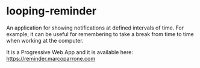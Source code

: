 # looping-reminder

An application for showing notifications at defined intervals of time. For example, it can be useful for remembering to take a break from time to time when working at the computer.

It is a Progressive Web App and it is available here: https://reminder.marcoparrone.com
